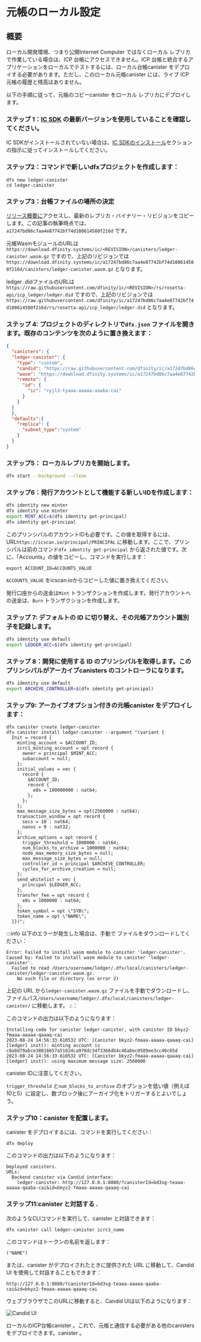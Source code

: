 # 元帳のローカル設定

## 概要

ローカル開発環境、つまり公開Internet Computer ではなくローカル レプリカで作業している場合は、ICP 台帳にアクセスできません。ICP 台帳と統合するアプリケーションをローカルでテストするには、ローカル台帳canister をデプロイする必要があります。ただし、このローカル元帳canister には、ライブ ICP 元帳の履歴と残高はありません。

以下の手順に従って、元帳のコピーcanister をローカル レプリカにデプロイします。

### ステップ 1：[IC SDK](/developer-docs/setup/install/index.mdx) の最新バージョンを使用していることを確認してください。

IC SDKがインストールされていない場合は、[IC SDKのインストール](/developer-docs/setup/install/index.mdx)セクションの指示に従ってインストールしてください。

### ステップ2：コマンドで新しいdfxプロジェクトを作成します：

    dfx new ledger-canister
    cd ledger-canister

### ステップ3：台帳ファイルの場所の決定

[リリース概要に](https://dashboard.internetcomputer.org/releases)アクセスし、最新のレプリカ・バイナリー・リビジョンをコピーします。この記事の執筆時点では、`a17247bd86c7aa4e87742bf74d108614580f216d` です。

元帳WasmモジュールのURLは`https://download.dfinity.systems/ic/<REVISION>/canisters/ledger-canister.wasm.gz` ですので、上記のリビジョンでは`https://download.dfinity.systems/ic/a17247bd86c7aa4e87742bf74d108614580f216d/canisters/ledger-canister.wasm.gz` となります。

ledger .didファイルのURLは`https://raw.githubusercontent.com/dfinity/ic/<REVISION>/rs/rosetta-api/icp_ledger/ledger.did` ですので、上記のリビジョンでは`https://raw.githubusercontent.com/dfinity/ic/a17247bd86c7aa4e87742bf74d108614580f216d/rs/rosetta-api/icp_ledger/ledger.did` となります。

### ステップ 4: プロジェクトのディレクトリで`dfx.json` ファイルを開きます。既存のコンテンツを次のように置き換えます：

``` json
{
  "canisters": {
  "ledger-canister": {
    "type": "custom",
    "candid": "https://raw.githubusercontent.com/dfinity/ic/a17247bd86c7aa4e87742bf74d108614580f216d/rs/rosetta-api/icp_ledger/ledger.did",
    "wasm": "https://download.dfinity.systems/ic/a17247bd86c7aa4e87742bf74d108614580f216d/canisters/ledger-canister.wasm.gz",
    "remote": {
      "id": {
        "ic": "ryjl3-tyaaa-aaaaa-aaaba-cai"
      }
    }
  }
  },
  "defaults":{
    "replica": {
      "subnet_type":"system"
    }
  }
}
```

### ステップ5： ローカルレプリカを開始します。

``` sh
dfx start --background --clean
```

### ステップ6：発行アカウントとして機能する新しいIDを作成します：

``` sh
dfx identity new minter
dfx identity use minter
export MINT_ACC=$(dfx identity get-principal)
dfx identity get-principal
```

このプリンシパルのアカウントIDも必要です。この値を取得するには、URL`https://icscan.io/principal/PRINCIPAL` に移動します。ここで、プリンシパルは前のコマンド`dfx identity get-principal` から返された値です。次に、「Accounts」の値をコピーし、コマンドを実行します：

    export ACCOUNT_ID=ACCOUNTS_VALUE

`ACCOUNTS_VALUE` をicscan.ioからコピーした値に置き換えてください。

発行口座からの送金は`Mint` トランザクションを作成します。発行アカウントへの送金は、`Burn` トランザクションを作成します。

### ステップ 7: デフォルトの ID に切り替え、その元帳アカウント識別子を記録します。

``` sh
dfx identity use default
export LEDGER_ACC=$(dfx identity get-principal)
```

### ステップ 8：開発に使用する ID のプリンシパルを取得します。このプリンシパルがアーカイブcanisters のコントローラになります。

``` sh
dfx identity use default
export ARCHIVE_CONTROLLER=$(dfx identity get-principal)
```

### ステップ9: アーカイブオプション付きの元帳canister をデプロイします：

    dfx canister create ledger-canister
    dfx canister install ledger-canister --argument "(variant {
      Init = record {
        minting_account = $ACCOUNT_ID;
        icrc1_minting_account = opt record {
          owner = principal $MINT_ACC;
          subaccount = null;
        };
        initial_values = vec {
          record {
            $ACCOUNT_ID;
            record {
              e8s = 100000000 : nat64;
            };
          };
        };
        max_message_size_bytes = opt(2560000 : nat64);
        transaction_window = opt record {
          secs = 10 : nat64;
          nanos = 0 : nat32;
        };
        archive_options = opt record {
          trigger_threshold = 1000000 : nat64;
          num_blocks_to_archive = 1000000 : nat64;
          node_max_memory_size_bytes = null;
          max_message_size_bytes = null;
          controller_id = principal $ARCHIVE_CONTROLLER;
          cycles_for_archive_creation = null;
        };
        send_whitelist = vec {
          principal $LEDGER_ACC;
        };
        transfer_fee = opt record {
          e8s = 1000000 : nat64;
        };
        token_symbol = opt \"SYB\";
        token_name = opt \"NAME\";
      }})";

:::info
以下のエラーが発生した場合は、手動で ファイルをダウンロードしてください：

    Error: Failed to install wasm module to canister 'ledger-canister'.
    Caused by: Failed to install wasm module to canister 'ledger-canister'.
      Failed to read /Users/username/ledger/.dfx/local/canisters/ledger-canister/ledger-canister.wasm.gz.
        No such file or directory (os error 2)

上記の URL から`ledger-canister.wasm.gz` ファイルを手動でダウンロードし、ファイルパス`/Users/username/ledger/.dfx/local/canisters/ledger-canister/` に移動します。
::：

このコマンドの出力は以下のようになります：

    Installing code for canister ledger-canister, with canister ID bkyz2-fmaaa-aaaaa-qaaaq-cai
    2023-08-24 14:56:33.610532 UTC: [Canister bkyz2-fmaaa-aaaaa-qaaaq-cai] [ledger] init(): minting account is c8a8d79abce38016657a51824ca978dc34f3366db4c46abec0589ee3cc40c65d
    2023-08-24 14:56:33.610532 UTC: [Canister bkyz2-fmaaa-aaaaa-qaaaq-cai] [ledger] init(): using maximum message size: 2560000

canister IDに注意してください。

`trigger_threshold` と`num_blocks_to_archive` のオプションを低い値（例えば10と5）に設定し、数ブロック後にアーカイブ化をトリガーするとよいでしょう。

### ステップ10：canister を配置します。

canister をデプロイするには、コマンドを実行してください：

    dfx deploy

このコマンドの出力は以下のようになります：

    Deployed canisters.
    URLs:
      Backend canister via Candid interface:
        ledger-canister: http://127.0.0.1:8080/?canisterId=bd3sg-teaaa-aaaaa-qaaba-cai&id=bkyz2-fmaaa-aaaaa-qaaaq-cai

### ステップ11:canister と対話する .

次のようなCLIコマンドを実行して、canister と対話できます：

```
dfx canister call ledger-canister icrc1_name 
```

このコマンドはトークンの名前を返します：

    ("NAME")

または、canister がデプロイされたときに提供された URL に移動して、Candid UI を使用して対話することもできます：

    http://127.0.0.1:8080/?canisterId=bd3sg-teaaa-aaaaa-qaaba-cai&id=bkyz2-fmaaa-aaaaa-qaaaq-cai

ウェブブラウザでこのURLに移動すると、Candid UIは以下のようになります：

![Candid UI](../_attachments/CandidUI.png)

ローカルのICP台帳canister 。これで、元帳と通信する必要がある他のcanisters をデプロイできます。canister 。

<!---
# Ledger local setup

## Overview
If you are working in a local development environment, i.e with a local replica instead of the public Internet Computer, you can't access the ICP ledger. In order to test your application that integrates with the ICP ledger locally, you need to deploy a local ledger canister. However, this local ledger canister won't have the history and balances of the live ICP ledger.

Follow the steps below to deploy your copy of the ledger canister to a local replica.

### Step 1:  Make sure you use a recent version of the [IC SDK](/developer-docs/setup/install/index.mdx).
If you don’t have the IC SDK installed, follow instructions on the [installing the IC SDK](/developer-docs/setup/install/index.mdx) section to install it.

### Step 2: Create a new dfx project with the command:

```
dfx new ledger-canister
cd ledger-canister
```

### Step 3:  Determine ledger file locations

Go to the [releases overview](https://dashboard.internetcomputer.org/releases) and copy the latest replica binary revision. At the time of writing, this is `a17247bd86c7aa4e87742bf74d108614580f216d`.

The URL for the ledger Wasm module is `https://download.dfinity.systems/ic/<REVISION>/canisters/ledger-canister.wasm.gz`, so with the above revision it would be `https://download.dfinity.systems/ic/a17247bd86c7aa4e87742bf74d108614580f216d/canisters/ledger-canister.wasm.gz`.

The URL for the ledger .did file is `https://raw.githubusercontent.com/dfinity/ic/<REVISION>/rs/rosetta-api/icp_ledger/ledger.did`, so with the above revision it would be `https://raw.githubusercontent.com/dfinity/ic/a17247bd86c7aa4e87742bf74d108614580f216d/rs/rosetta-api/icp_ledger/ledger.did`.

### Step 4:  Open the `dfx.json` file in your project's directory. Replace the existing content with the following:

``` json
{
  "canisters": {
  "ledger-canister": {
    "type": "custom",
    "candid": "https://raw.githubusercontent.com/dfinity/ic/a17247bd86c7aa4e87742bf74d108614580f216d/rs/rosetta-api/icp_ledger/ledger.did",
    "wasm": "https://download.dfinity.systems/ic/a17247bd86c7aa4e87742bf74d108614580f216d/canisters/ledger-canister.wasm.gz",
    "remote": {
      "id": {
        "ic": "ryjl3-tyaaa-aaaaa-aaaba-cai"
      }
    }
  }
  },
  "defaults":{
    "replica": {
      "subnet_type":"system"
    }
  }
}
```

### Step 5:  Start a local replica.

``` sh
dfx start --background --clean
```

### Step 6:  Create a new identity that will work as a minting account:

``` sh
dfx identity new minter
dfx identity use minter
export MINT_ACC=$(dfx identity get-principal)
dfx identity get-principal
```

You will also need the account ID of this principal. To get this value, navigate to the URL `https://icscan.io/principal/PRINCIPAL`, where PRINCIPAL is the value returned from the previous command, `dfx identity get-principal`. Then, copy the 'Accounts' value, and run the command:

```
export ACCOUNT_ID=ACCOUNTS_VALUE
````

Replace `ACCOUNTS_VALUE` with the value you just copied from icscan.io. 

Transfers from the minting account will create `Mint` transactions. Transfers to the minting account will create `Burn` transactions.

### Step 7:  Switch back to your default identity and record its ledger account identifier.

``` sh
dfx identity use default
export LEDGER_ACC=$(dfx identity get-principal)
```

### Step 8: Obtain the principal of the identity you use for development. This principal will be the controller of archive canisters.

``` sh
dfx identity use default
export ARCHIVE_CONTROLLER=$(dfx identity get-principal)
```

### Step 9: Deploy the ledger canister with archiving options:

```
dfx canister create ledger-canister
dfx canister install ledger-canister --argument "(variant {
  Init = record {
    minting_account = $ACCOUNT_ID;
    icrc1_minting_account = opt record {
      owner = principal $MINT_ACC;
      subaccount = null;
    };
    initial_values = vec {
      record {
        $ACCOUNT_ID;
        record {
          e8s = 100000000 : nat64;
        };
      };
    };
    max_message_size_bytes = opt(2560000 : nat64);
    transaction_window = opt record {
      secs = 10 : nat64;
      nanos = 0 : nat32;
    };
    archive_options = opt record {
      trigger_threshold = 1000000 : nat64;
      num_blocks_to_archive = 1000000 : nat64;
      node_max_memory_size_bytes = null;
      max_message_size_bytes = null;
      controller_id = principal $ARCHIVE_CONTROLLER;
      cycles_for_archive_creation = null;
    };
    send_whitelist = vec {
      principal $LEDGER_ACC;
    };
    transfer_fee = opt record {
      e8s = 1000000 : nat64;
    };
    token_symbol = opt \"SYB\";
    token_name = opt \"NAME\";
  }})";
```

:::info 
If you get the following error:

```
Error: Failed to install wasm module to canister 'ledger-canister'.
Caused by: Failed to install wasm module to canister 'ledger-canister'.
  Failed to read /Users/username/ledger/.dfx/local/canisters/ledger-canister/ledger-canister.wasm.gz.
    No such file or directory (os error 2)
```

You can manually download the `ledger-canister.wasm.gz` file from the URL above, then move it into the file path `/Users/username/ledger/.dfx/local/canisters/ledger-canister/`.
:::

The output of this command will resemble the following:

```
Installing code for canister ledger-canister, with canister ID bkyz2-fmaaa-aaaaa-qaaaq-cai
2023-08-24 14:56:33.610532 UTC: [Canister bkyz2-fmaaa-aaaaa-qaaaq-cai] [ledger] init(): minting account is c8a8d79abce38016657a51824ca978dc34f3366db4c46abec0589ee3cc40c65d
2023-08-24 14:56:33.610532 UTC: [Canister bkyz2-fmaaa-aaaaa-qaaaq-cai] [ledger] init(): using maximum message size: 2560000
```

Take note of the canister ID.

You may want to set `trigger_threshold` and `num_blocks_to_archive` options to low values (e.g., 10 and 5) to trigger archivation after only a few blocks.

### Step 10: Deploy the canister.

To deploy the canister, run the command:

```
dfx deploy
```

The output of this command will resemble the following:

```
Deployed canisters.
URLs:
  Backend canister via Candid interface:
    ledger-canister: http://127.0.0.1:8080/?canisterId=bd3sg-teaaa-aaaaa-qaaba-cai&id=bkyz2-fmaaa-aaaaa-qaaaq-cai
```

### Step 11: Interact with the canister.

You can interact with the canister by running CLI commands, such as:

```
dfx canister call ledger-canister icrc1_name 
```

This command will return the token's name, such as:

```
("NAME")
```

Or, you can interact with it using the Candid UI by navigating to the URL provided when the canister was deployed, such as:

```
http://127.0.0.1:8080/?canisterId=bd3sg-teaaa-aaaaa-qaaba-cai&id=bkyz2-fmaaa-aaaaa-qaaaq-cai
```

After navigating to this URL in a web browser, the Candid UI will resemble the following:

![Candid UI](../_attachments/CandidUI.png)

Your local ICP ledger canister is up and running. You can now deploy other canisters that need to communicate with the ledger canister.

-->
